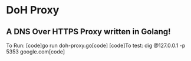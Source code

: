 # DoH Proxy
## A DNS Over HTTPS Proxy written in Golang!
To Run:
[code]go run doh-proxy.go[code]
[code]To test: dig @127.0.0.1 -p 5353 google.com[code]
